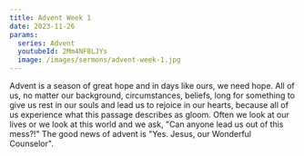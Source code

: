 ```yaml
---
title: Advent Week 1
date: 2023-11-26
params:
  series: Advent
  youtubeId: 2Mm4NF8LJYs
  image: /images/sermons/advent-week-1.jpg
---
```

Advent is a season of great hope and in days like ours, we need hope. All of us, no matter our background, circumstances, beliefs, long for something to give us rest in our souls and lead us to rejoice in our hearts, because all of us experience what this passage describes as gloom. Often we look at our lives or we look at this world and we ask, "Can anyone lead us out of this mess?!" The good news of advent is "Yes. Jesus, our Wonderful Counselor".
